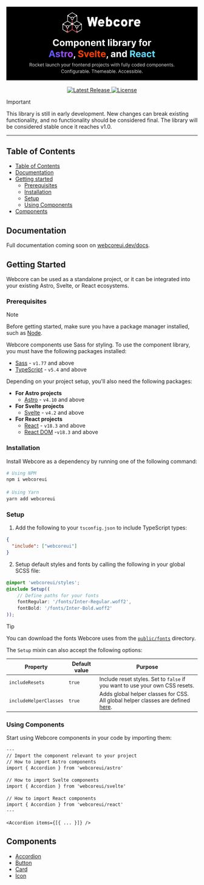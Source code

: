 <p>
    <a href="https://webcoreui.dev">
      <img
            alt="Webcore - Frontend components for Astro, Svelte, and React"
            src="https://raw.githubusercontent.com/Frontendland/webcoreui/main/public/img/banner.png"
        />
    </a>
</p>

<p align="center">
    <a href="https://github.com/Frontendland/webcoreui/releases">
        <img
            src="https://img.shields.io/npm/v/webcoreui.svg?label=Latest%20Release"
            alt="Latest Release"
        />
    </a>
    <a href="https://github.com/Frontendland/webcoreui/blob/main/LICENSE">
        <img
            src="https://img.shields.io/badge/license-MIT-blue"
            alt="License"
        />
    </a>
</p>

> [!IMPORTANT]
> This library is still in early development. New changes can break existing functionality, and no functionality should be considered final. The library will be considered stable once it reaches v1.0.

---
## Table of Contents

- [Table of Contents](#table-of-contents)
- [Documentation](#documentation)
- [Getting started](#getting-started)
    - [Prerequisites](#prerequisites)
    - [Installation](#installation)
    - [Setup](#setup)
    - [Using Components](#using-components)
- [Components](#components)

## Documentation

Full documentation coming soon on [webcoreui.dev/docs](https://webcoreui.dev/docs).

## Getting Started

Webcore can be used as a standalone project, or it can be integrated into your existing Astro, Svelte, or React ecosystems.

### Prerequisites

> [!NOTE]
> Before getting started, make sure you have a package manager installed, such as <a href="https://nodejs.org/en/" rel="noreferrer">Node</a>.

Webcore components use Sass for styling. To use the component library, you must have the following packages installed:

- [Sass](https://www.npmjs.com/package/sass) - `v1.77` and above
- [TypeScript](https://www.npmjs.com/package/typescript) - `v5.4` and above

Depending on your project setup, you'll also need the following packages:

- **For Astro projects**
    - [Astro](https://www.npmjs.com/package/astro) - `v4.10` and above
- **For Svelte projects**
    - [Svelte](https://www.npmjs.com/package/svelte) - `v4.2` and above
- **For React projects**
    - [React](https://www.npmjs.com/package/react) - `v18.3` and above
    - [React DOM](https://www.npmjs.com/package/react-dom) -`v18.3` and above

### Installation

Install Webcore as a dependency by running one of the following command:

```bash
# Using NPM
npm i webcoreui

# Using Yarn
yarn add webcoreui
```

### Setup

1. Add the following to your `tsconfig.json` to include TypeScript types:

```json
{
  "include": ["webcoreui"]
}
```

2. Setup default styles and fonts by calling the following in your global SCSS file:

```scss
@import 'webcoreui/styles';
@include Setup((
    // Define paths for your fonts
    fontRegular: '/fonts/Inter-Regular.woff2',
    fontBold: '/fonts/Inter-Bold.woff2'
));
```

> [!TIP]
> You can download the fonts Webcore uses from the [`public/fonts`](https://github.com/Frontendland/webcoreui/tree/main/public/fonts) directory.

The `Setup` mixin can also accept the following options:


| Property  | Default value | Purpose |
|-----------|---------------|---------|
| `includeResets` | `true` | Include reset styles. Set to `false` if you want to use your own CSS resets. |
| `includeHelperClasses` | `true` | Adds global helper classes for CSS. All global helper classes are defined [here](https://github.com/Frontendland/webcoreui/tree/main/src/scss/global). |

### Using Components

Start using Webcore components in your code by importing them:

```astro
---
// Import the component relevant to your project
// How to import Astro components
import { Accordion } from 'webcoreui/astro'

// How to import Svelte components
import { Accordion } from 'webcoreui/svelte'

// How to import React components
import { Accordion } from 'webcoreui/react'
---

<Accordion items={[{ ... }]} />
```

## Components

- [Accordion](https://github.com/Frontendland/webcoreui/tree/main/src/components/Accordion)
- [Button](https://github.com/Frontendland/webcoreui/tree/main/src/components/Button)
- [Card](https://github.com/Frontendland/webcoreui/tree/main/src/components/Card)
- [Icon](https://github.com/Frontendland/webcoreui/tree/main/src/components/Icon)

